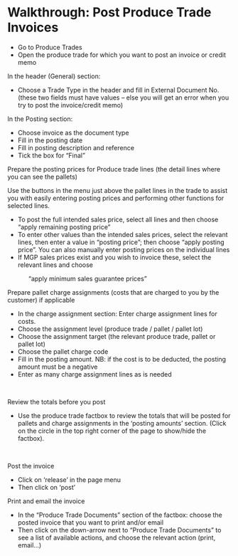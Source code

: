 # Walkthrough: Post Produce Trade Invoices

* Go to Produce Trades
* Open the produce trade for which you want to post an invoice or credit memo

  


In the header (General) section:  

* Choose a Trade Type in the header and fill in External Document No. (these two fields must have values – else you will get an error when you try to post the invoice/credit memo)

  


In the Posting section:  

* Choose invoice as the document type
* Fill in the posting date
* Fill in posting description and reference
* Tick the box for “Final”

  


Prepare the posting prices for Produce trade lines (the detail lines where you can see the pallets)

Use the buttons in the menu just above the pallet lines in the trade to assist you with easily entering posting prices and performing other functions for selected lines.

  


* To post the full intended sales price, select all lines and then choose “apply remaining posting price”
* To enter other values than the intended sales prices, select the relevant lines, then enter a value in “posting price”; then choose “apply posting price”. You can also manually enter posting prices on the individual lines
* If MGP sales prices exist and you wish to invoice these, select the relevant lines and choose

            “apply minimum sales guarantee prices”

  


Prepare pallet charge assignments (costs that are charged to you by the customer) if applicable

* In the charge assignment section: Enter charge assignment lines for costs.
* Choose the assignment level (produce trade / pallet / pallet lot)
* Choose the assignment target (the relevant produce trade, pallet or pallet lot)
* Choose the pallet charge code
* Fill in the posting amount. NB: if the cost is to be deducted, the posting amount must be a negative
* Enter as many charge assignment lines as is needed

 

Review the totals before you post

* Use the produce trade factbox to review the totals that will be posted for pallets and charge assignments in the ‘posting amounts’ section. (Click on the circle in the top right corner of the page to show/hide the factbox).

 

Post the invoice

* Click on ‘release’ in the page menu
* Then click on ‘post’

  


Print and email the invoice

* In the “Produce Trade Documents” section of the factbox: choose the posted invoice that you want to print and/or email
* Then click on the down-arrow next to “Produce Trade Documents” to see a list of available actions, and choose the relevant action (print, email…)

 

 

 

 

 

 

 

 

 

 

 

 

 

 

